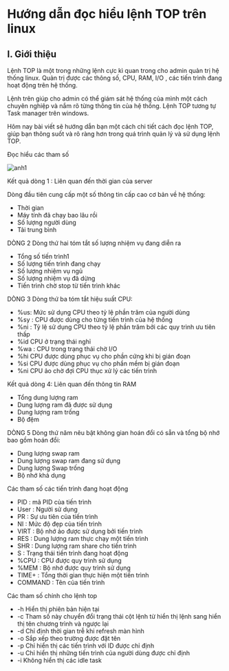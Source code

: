 # Hướng dẫn đọc hiểu lệnh TOP trên linux

## I. Giới thiệu
Lệnh TOP là một trong những lệnh cực kì quan trong cho admin quản trị hệ thống linux. Quản trị được các thông số, CPU, RAM, I/O , các tiến trình đang hoạt động trên hệ thống.

Lệnh trên giúp cho admin có thể giám sát hệ thống của mình một cách chuyên nghiệp và nắm rõ từng thông tin của hệ thống. Lệnh TOP tương tự Task manager trên windows. 

Hôm nay bài viết sẽ hướng dẫn bạn một cách chi tiết cách đọc lệnh TOP, giúp bạn thông suốt và rõ ràng hơn trong quá trình quản lý và sử dụng lệnh TOP.

Đọc hiểu các tham số

![anh1](https://image.prntscr.com/image/dL-YQZjJQ5_Of0bFOt_G0g.png)

Kết quả dòng 1 : Liên quan đến thời gian của server

Dòng đầu tiên cung cấp một số thông tin cấp cao cơ bản về hệ thống:

- Thời gian
- Máy tính đã chạy bao lâu rồi
- Số lượng người dùng
- Tải trung bình

DÒNG 2
Dòng thứ hai tóm tắt số lượng nhiệm vụ đang diễn ra

- Tổng số tiến trình1
- Số lượng tiến trình đang chạy
- Số lượng nhiệm vụ ngủ
- Số lượng nhiệm vụ đã dừng
- Tiến trình chờ stop từ tiến trình khác

DÒNG 3
Dòng thứ ba tóm tắt hiệu suất CPU:

- %us: Mức sử dụng CPU theo tỷ lệ phần trăm của người dùng
- %sy : CPU được dùng cho từng tiến trình của hệ thống
- %ni : Tỷ lệ sử dụng CPU theo tỷ lệ phần trăm bởi các quy trình ưu tiên thấp
- %id CPU ở trạng thái nghỉ
- %wa : CPU trong trạng thái chờ I/O
- %hi CPU được dùng phục vụ cho phần cứng khi bị gián đoạn
- %si CPU được dùng phục vụ cho phần mềm bị gián đoạn
- %ni CPU ảo chờ đợi CPU thục xử lý các tiến trình

Kết quả dòng 4: Liên quan đến thông tin RAM

- Tổng dung lượng ram
-  Dung lượng ram đã được sử dụng
- Dung lượng ram trống
- Bộ đệm

DÒNG 5
Dòng thứ năm nêu bật không gian hoán đổi có sẵn và tổng bộ nhớ bao gồm hoán đổi:

- Dung lượng swap ram
- Dung lượng swap ram đang sử dụng 
- Dung lượng Swap trống
- Bộ nhớ khả dụng

Các tham số các tiến trình đang hoạt động

- PID : mã PID của tiến trình
- User : Người sử dụng
- PR : Sự ưu tiên của tiến trình
- NI : Mức độ đẹp của tiến trình
- VIRT : Bộ nhớ ảo được sử dụng bởi tiến trình
- RES : Dung lượng ram thực chạy một tiến trình
- SHR : Dung lượng ram share cho tiến trình
- S : Trạng thái tiến trình đang hoạt động
- %CPU : CPU được quy trình sử dụng 
- %MEM : Bộ nhớ được quy trình sử dụng 
- TIME+ : Tổng thời gian thực hiện một tiến trình
- COMMAND : Tên của tiến trình

Các tham số chính cho lệnh top

- -h  Hiển thị phiên bản hiện tại
- -c  Tham số này chuyển đổi trạng thái cột lệnh từ hiển thị lệnh sang hiển thị tên chương trình và ngược lại
- -d  Chỉ định thời gian trễ khi refresh màn hình
- -o  Sắp xếp theo trường được đặt tên
- -p  Chỉ hiển thị các tiến trình với ID được chỉ định
- -u  Chỉ hiển thị những tiến trình của người dùng được chỉ định
- -i  Không hiển thị các idle task